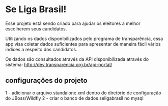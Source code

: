 # Se Liga Brasil!

Esse projeto está sendo criado para ajudar os eleitores a melhor escolherem seus candidatos.

Utilizando os dados disponibilizados pelo programa de transparência, essa app visa coletar
dados suficientes para apresentar de maneira fácil vários índices a respeito dos candidatos.

Os dados são consultados através da API disponibilizada através do sistema:
http://dev.transparencia.org.br/api-portal/

## configurações do projeto
1 - adicionar o arquivo standalone.xml dentro do diretório de configuração do JBoss/Wildfly
2 - criar o banco de dados seligabrasil no mysql
